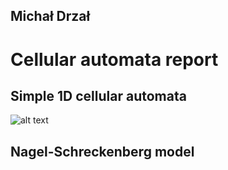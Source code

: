 Michał Drzał
------------

Cellular automata report
========================

Simple 1D cellular automata
---------------------------

![alt text](https://drive.google.com/file/d/0B8yQRmV2S-ZLdjlORWNzeEhvSDA/view?usp=sharing "Logo Title Text 1")


Nagel-Schreckenberg model
-------------------------
